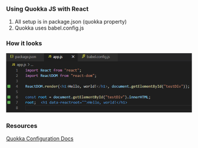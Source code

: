 ### Using Quokka JS with React

1) All setup is in package.json (quokka property)
2) Quokka uses babel.config.js

### How it looks
![Screenshot](screenshot.png)
### Resources
[Quokka Configuration Docs](https://quokkajs.com//configuration.html)
